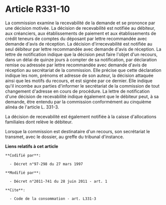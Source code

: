 # Article R331-10

La commission examine la recevabilité de la demande et se prononce par une décision motivée. La décision de recevabilité est
notifiée au débiteur, aux créanciers, aux établissements de paiement et aux établissements de crédit teneurs de comptes du
déposant par lettre recommandée avec demande d'avis de réception. La décision d'irrecevabilité est notifiée au seul débiteur
par lettre recommandée avec demande d'avis de réception. La lettre de notification indique que la décision peut faire l'objet
d'un recours, dans un délai de quinze jours à compter de sa notification, par déclaration remise ou adressée par lettre
recommandée avec demande d'avis de réception au secrétariat de la commission. Elle précise que cette déclaration indique les
nom, prénoms et adresse de son auteur, la décision attaquée ainsi que les motifs du recours, et est signée par ce dernier.
Elle indique qu'il incombe aux parties d'informer le secrétariat de la commission de tout changement d'adresse en cours de
procédure. La lettre de notification d'une décision de recevabilité indique également que le débiteur peut, à sa demande,
être entendu par la commission conformément au cinquième alinéa de l'article L. 331-3. 

La décision de recevabilité est également notifiée à la caisse d'allocations familiales dont relève le débiteur. 

Lorsque la commission est destinataire d'un recours, son secrétariat le transmet, avec le dossier, au      greffe du tribunal
d'instance.

**Liens relatifs à cet article**

	**Codifié par**:

	  - Décret n°97-298 du 27 mars 1997

	**Modifié par**:

	  - Décret n°2011-741 du 28 juin 2011 - art. 1

	**Cite**:

	  - Code de la consommation - art. L331-3
